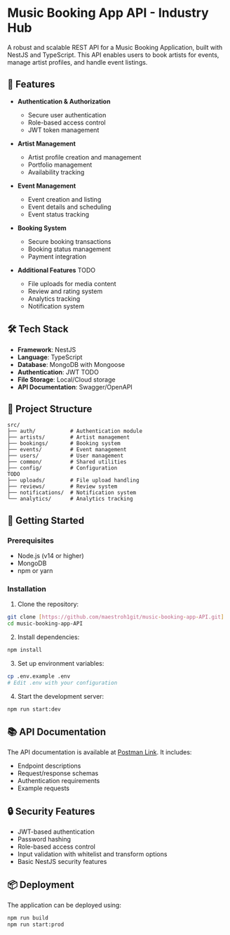 # Music Booking App API - Industry Hub

A robust and scalable REST API for a Music Booking Application, built with NestJS and TypeScript. This API enables users to book artists for events, manage artist profiles, and handle event listings.

## 🎯 Features

- **Authentication & Authorization**
  - Secure user authentication
  - Role-based access control
  - JWT token management

- **Artist Management**
  - Artist profile creation and management
  - Portfolio management
  - Availability tracking

- **Event Management**
  - Event creation and listing
  - Event details and scheduling
  - Event status tracking

- **Booking System**
  - Secure booking transactions
  - Booking status management
  - Payment integration

- **Additional Features**
TODO
  - File uploads for media content
  - Review and rating system
  - Analytics tracking
  - Notification system

## 🛠️ Tech Stack

- **Framework**: NestJS
- **Language**: TypeScript
- **Database**: MongoDB with Mongoose
- **Authentication**: JWT
TODO
- **File Storage**: Local/Cloud storage
- **API Documentation**: Swagger/OpenAPI

## 📁 Project Structure

```
src/
├── auth/           # Authentication module
├── artists/        # Artist management
├── bookings/       # Booking system
├── events/         # Event management
├── users/          # User management
├── common/         # Shared utilities
├── config/         # Configuration
TODO
├── uploads/        # File upload handling
├── reviews/        # Review system
├── notifications/  # Notification system
└── analytics/      # Analytics tracking
```

## 🚀 Getting Started

### Prerequisites

- Node.js (v14 or higher)
- MongoDB
- npm or yarn

### Installation

1. Clone the repository:
```bash
git clone [https://github.com/maestroh1git/music-booking-app-API.git]
cd music-booking-app-API
```

2. Install dependencies:
```bash
npm install
```

3. Set up environment variables:
```bash
cp .env.example .env
# Edit .env with your configuration
```

4. Start the development server:
```bash
npm run start:dev
```

## 📚 API Documentation

The API documentation is available at [Postman Link](https://planetary-space-650600.postman.co/workspace/Gambl~dfc9281d-0434-4abb-a1a5-b32f87177b57/collection/40703321-0c5173da-2867-48f5-bf30-f4955fad3ecb?action=share&creator=40703321&active-environment=40703321-40550016-6df8-43a8-ac9e-e258771be588). It includes:
- Endpoint descriptions
- Request/response schemas
- Authentication requirements
- Example requests

## 🔒 Security Features

- JWT-based authentication
- Password hashing
- Role-based access control
- Input validation with whitelist and transform options
- Basic NestJS security features

## 📦 Deployment

The application can be deployed using:
```bash
npm run build
npm run start:prod
```